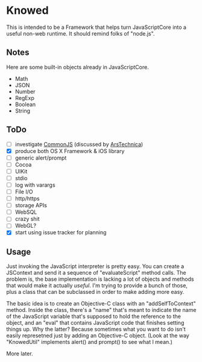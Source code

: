 Knowed
===

This is intended to be a Framework that helps turn JavaScriptCore into a
useful non-web runtime.  It should remind folks of "node.js".


Notes
---

Here are some built-in objects already in JavaScriptCore.

* Math
* JSON
* Number
* RegExp
* Boolean
* String

ToDo
---

* [ ] investigate [CommonJS](http://en.wikipedia.org/wiki/CommonJS) (discussed by [ArsTechnica](http://arstechnica.com/business/2009/12/commonjs-effort-sets-javascript-on-path-for-world-domination/))
* [x] produce both OS X Framework & iOS library
* [ ] generic alert/prompt
 *  [ ] Cocoa
 *  [ ] UIKit
 *  [ ] stdio
* [ ] log with varargs
* [ ] File I/O
* [ ] http/https
* [ ] storage APIs
 * [ ] WebSQL
* [ ] crazy shit
 * [ ] WebGL?
* [x] start using issue tracker for planning

Usage
---

Just invoking the JavaScript interpreter is pretty easy.  You can create a JSContext and  send it a sequence of "evaluateScript" method calls.  The problem is, the base implementation is lacking a lot of objects and methods that would make it actually *useful*.  I'm trying to provide a bunch of those, plus a class that can be subclassed in order to make adding more easy.

The basic idea is to create an Objective-C class with an "addSelfToContext" method.  Inside the class, there's a "name" that's meant to indicate the name of the JavaScript variable that's supposed to hold the reference to the object, and an "eval" that contains JavaScript code that finishes setting things up.  Why the latter?  Because sometimes what you want to do isn't easily represetned just by adding an Objective-C object.  (Look at the way "KnowedUtil" implements alert() and prompt() to see what I mean.)

More later.
